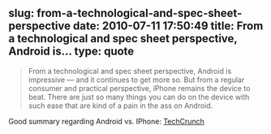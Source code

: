 slug: from-a-technological-and-spec-sheet-perspective
date: 2010-07-11 17:50:49
title: From a technological and spec sheet perspective, Android is...
type: quote
---

> From a technological and spec sheet perspective, Android is impressive — and it continues to get more so. But from a regular consumer and practical perspective, iPhone remains the device to beat. There are just so many things you can do on the device with such ease that are kind of a pain in the ass on Android.

Good summary regarding Android vs. IPhone: [TechCrunch](http://techcrunch.com/2010/07/03/iphone-4-review/)
